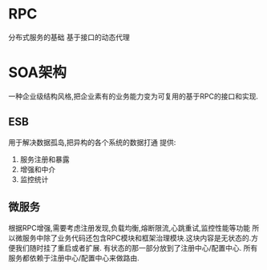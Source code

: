 # RPC
分布式服务的基础
基于接口的动态代理


# SOA架构
一种企业级结构风格,把企业素有的业务能力变为可复用的基于RPC的接口和实现.

## ESB

用于解决数据孤岛,把异构的各个系统的数据打通
提供:
1. 服务注册和暴露
2. 增强和中介
3. 监控统计

## 微服务

根据RPC增强,需要考虑注册发现,负载均衡,熔断限流,心跳重试,监控性能等功能
所以微服务中除了业务代码还包含RPC模块和框架治理模块.这块内容是无状态的.方便我们随时挂了重启或者扩展.
有状态的那一部分放到了注册中心/配置中心.
所有服务都依赖于注册中心/配置中心来做路由.




